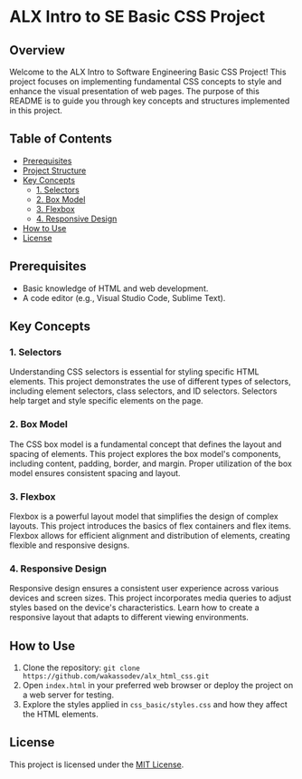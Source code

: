 # ALX Intro to SE Basic CSS Project

## Overview

Welcome to the ALX Intro to Software Engineering Basic CSS Project! This project focuses on implementing fundamental CSS concepts to style and enhance the visual presentation of web pages. The purpose of this README is to guide you through key concepts and structures implemented in this project.

## Table of Contents

- [Prerequisites](#prerequisites)
- [Project Structure](#project-structure)
- [Key Concepts](#key-concepts)
  - [1. Selectors](#1-selectors)
  - [2. Box Model](#2-box-model)
  - [3. Flexbox](#3-flexbox)
  - [4. Responsive Design](#4-responsive-design)
- [How to Use](#how-to-use)
- [License](#license)

## Prerequisites

- Basic knowledge of HTML and web development.
- A code editor (e.g., Visual Studio Code, Sublime Text).


## Key Concepts

### 1. Selectors

Understanding CSS selectors is essential for styling specific HTML elements. This project demonstrates the use of different types of selectors, including element selectors, class selectors, and ID selectors. Selectors help target and style specific elements on the page.

### 2. Box Model

The CSS box model is a fundamental concept that defines the layout and spacing of elements. This project explores the box model's components, including content, padding, border, and margin. Proper utilization of the box model ensures consistent spacing and layout.

### 3. Flexbox

Flexbox is a powerful layout model that simplifies the design of complex layouts. This project introduces the basics of flex containers and flex items. Flexbox allows for efficient alignment and distribution of elements, creating flexible and responsive designs.

### 4. Responsive Design

Responsive design ensures a consistent user experience across various devices and screen sizes. This project incorporates media queries to adjust styles based on the device's characteristics. Learn how to create a responsive layout that adapts to different viewing environments.

## How to Use

1. Clone the repository: `git clone https://github.com/wakassodev/alx_html_css.git`
2. Open `index.html` in your preferred web browser or deploy the project on a web server for testing.
3. Explore the styles applied in `css_basic/styles.css` and how they affect the HTML elements.


## License

This project is licensed under the [MIT License](LICENSE).


